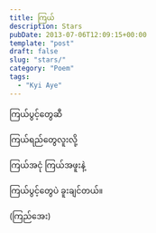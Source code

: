 ```yaml
---
title: ကြယ်
description: Stars
pubDate: 2013-07-06T12:09:15+00:00
template: "post"
draft: false
slug: "stars/"
category: "Poem"
tags:
  - "Kyi Aye"
---
```


ကြယ်ပွင့်တွေဆီ

ကြယ်ရည်တွေလူးလို့

ကြယ်အငုံ ကြယ်အဖူးနဲ့

ကြယ်ပွင့်တွေပဲ ခူးချင်တယ်။

(ကြည်အေး)
